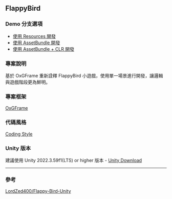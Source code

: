 ## FlappyBird

### Demo 分支選項
- [使用 Resources 開發](https://github.com/michael811125/FlappyBird_OxGFrame/tree/resources)
- [使用 AssetBundle 開發 ](https://github.com/michael811125/FlappyBird_OxGFrame/tree/assetbundle)
- [使用 AssetBundle + CLR 開發](https://github.com/michael811125/FlappyBird_OxGFrame/tree/assetbundle_clr)

### 專案說明

基於 OxGFrame 重新詮釋 FlappyBird 小遊戲，使用單一場景進行開發，讓邏輯與遊戲階段更為鮮明。

### 專案框架

[OxGFrame](https://github.com/michael811125/OxGFrame)

### 代碼風格
[Coding Style](https://github.com/michael811125/OxGFrame/wiki/Coding-Style)

### Unity 版本

建議使用 Unity 2022.3.59f1(LTS) or higher 版本 - [Unity Download](https://unity3d.com/get-unity/download/archive)

---

### 參考

[LordZed400/Flappy-Bird-Unity](https://github.com/LordZed400/Flappy-Bird-Unity)
